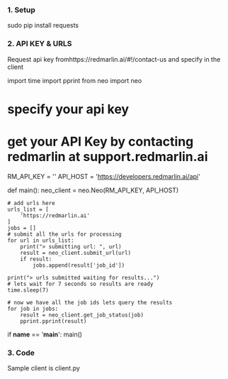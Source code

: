### 1. Setup
sudo pip install requests

### 2. API KEY & URLS
Request api key fromhttps://redmarlin.ai/#!/contact-us and specify in the client

   import time
   import pprint
   from neo import neo

   # specify your api key
   # get your API Key by contacting redmarlin at support.redmarlin.ai
  
  
  RM_API_KEY = '<YOUR-API-KEY>'
  API_HOST = 'https://developers.redmarlin.ai/api'


 def main():
    neo_client = neo.Neo(RM_API_KEY, API_HOST)

    # add urls here
    urls_list = [
        'https://redmarlin.ai'
    ]
    jobs = []
    # submit all the urls for processing
    for url in urls_list:
        print("> submitting url: ", url)
        result = neo_client.submit_url(url)
        if result:
            jobs.append(result['job_id'])

    print("> urls submitted waiting for results...")
    # lets wait for 7 seconds so results are ready
    time.sleep(7)

    # now we have all the job ids lets query the results
    for job in jobs:
        result = neo_client.get_job_status(job)
        pprint.pprint(result)

 
 if __name__ == '__main__':
    main()


### 3. Code
Sample client is client.py



    
    
###
 

